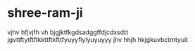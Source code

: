 # shree-ram-ji
vjhv
hfjvjfh
vh
bjgjktfkgdsadggffdjcdxsdtt
jgvttftytftftkkttftkfttfyuyyflylyuyuyyy
jhv
hhjh
hkjgkuvbctmtyuit

